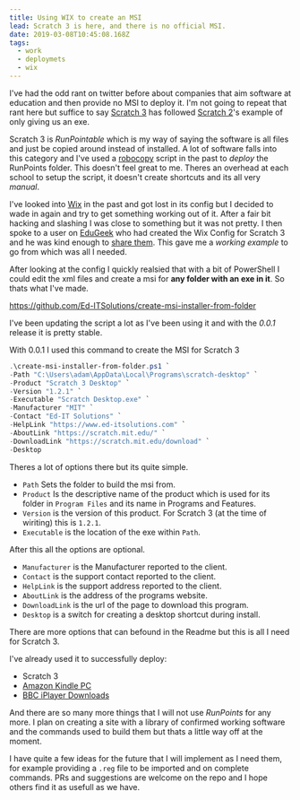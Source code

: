 ```yaml
---
title: Using WIX to create an MSI
lead: Scratch 3 is here, and there is no official MSI.
date: 2019-03-08T10:45:08.168Z
tags:
  - work
  - deploymets
  - wix
---
```

I've had the odd rant on twitter before about companies that aim software at education and then provide no MSI to deploy it. I'm not going to repeat that rant here but suffice to say [Scratch 3](https://scratch.mit.edu/download) has followed [Scratch 2](https://scratch.mit.edu/download/scratch2)'s example of only giving us an exe.

Scratch 3 is _RunPointable_ which is my way of saying the software is all files and just be copied around instead of installed. A lot of software falls into this category and I've used a [robocopy](/2018/12/robocopy) script in the past to _deploy_ the RunPoints folder. This doesn't feel great to me. Theres an overhead at each school to setup the script, it doesn't create shortcuts and its all very _manual_.

I've looked into [Wix](http://wixtoolset.org/) in the past and got lost in its config but I decided to wade in again and try to get something working out of it. After a fair bit hacking and slashing I was close to something but it was not pretty. I then spoke to a user on [EduGeek](https://www.edugeek.net) who had created the Wix Config for Scratch 3 and he was kind enough to [share them](https://github.com/tweaktech/Scratch-Desktop-MSI). This gave me a _working example_ to go from which was all I needed.

After looking at the config I quickly realsied that with a bit of PowerShell I could edit the xml files and create a msi for __any folder with an exe in it__. So thats what I've made.

https://github.com/Ed-ITSolutions/create-msi-installer-from-folder

I've been updating the script a lot as I've been using it and with the _0.0.1_ release it is pretty stable.

With 0.0.1 I used this command to create the MSI for Scratch 3

```powershell
.\create-msi-installer-from-folder.ps1 `
-Path "C:\Users\adam\AppData\Local\Programs\scratch-desktop" `
-Product "Scratch 3 Desktop" `
-Version "1.2.1" `
-Executable "Scratch Desktop.exe" `
-Manufacturer "MIT" `
-Contact "Ed-IT Solutions" `
-HelpLink "https://www.ed-itsolutions.com" `
-AboutLink "https://scratch.mit.edu/" `
-DownloadLink "https://scratch.mit.edu/download" `
-Desktop
```

Theres a lot of options there but its quite simple.

 - `Path` Sets the folder to build the msi from.
 - `Product` Is the descriptive name of the product which is used for its folder in `Program Files` and its name in Programs and Features.
 - `Version` is the version of this product. For Scratch 3 (at the time of wiriting) this is `1.2.1`.
 - `Executable` is the location of the exe within `Path`.

After this all the options are optional.

 - `Manufacturer` is the Manufacturer reported to the client.
 - `Contact` is the support contact reported to the client.
 - `HelpLink` is the support address reported to the client.
 - `AboutLink` is the address of the programs website.
 - `DownloadLink` is the url of the page to download this program.
 - `Desktop` is a switch for creating a desktop shortcut during install.

There are more options that can befound in the Readme but this is all I need for Scratch 3.

I've already used it to successfully deploy:

 - Scratch 3
 - [Amazon Kindle PC](https://www.amazon.co.uk/gp/help/customer/display.html?nodeId=201245960)
 - [BBC iPlayer Downloads](https://www.bbc.co.uk/iplayer/install)

And there are so many more things that I will not use _RunPoints_ for any more. I plan on creating a site with a library of confirmed working software and the commands used to build them but thats a little way off at the moment.

I have quite a few ideas for the future that I will implement as I need them, for example providing a `.reg` file to be imported and on complete commands. PRs and suggestions are welcome on the repo and I hope others find it as usefull as we have.
